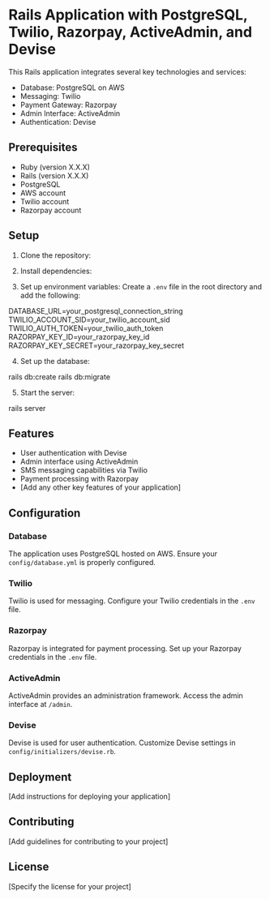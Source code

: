 # Rails Application with PostgreSQL, Twilio, Razorpay, ActiveAdmin, and Devise

This Rails application integrates several key technologies and services:

- Database: PostgreSQL on AWS
- Messaging: Twilio
- Payment Gateway: Razorpay
- Admin Interface: ActiveAdmin
- Authentication: Devise

## Prerequisites

- Ruby (version X.X.X)
- Rails (version X.X.X)
- PostgreSQL
- AWS account
- Twilio account
- Razorpay account

## Setup

1. Clone the repository:

2. Install dependencies:

3. Set up environment variables:
Create a `.env` file in the root directory and add the following:


DATABASE_URL=your_postgresql_connection_string
TWILIO_ACCOUNT_SID=your_twilio_account_sid
TWILIO_AUTH_TOKEN=your_twilio_auth_token
RAZORPAY_KEY_ID=your_razorpay_key_id
RAZORPAY_KEY_SECRET=your_razorpay_key_secret

4. Set up the database:

rails db:create
rails db:migrate


5. Start the server:

rails server


## Features

- User authentication with Devise
- Admin interface using ActiveAdmin
- SMS messaging capabilities via Twilio
- Payment processing with Razorpay
- [Add any other key features of your application]

## Configuration

### Database
The application uses PostgreSQL hosted on AWS. Ensure your `config/database.yml` is properly configured.

### Twilio
Twilio is used for messaging. Configure your Twilio credentials in the `.env` file.

### Razorpay
Razorpay is integrated for payment processing. Set up your Razorpay credentials in the `.env` file.

### ActiveAdmin
ActiveAdmin provides an administration framework. Access the admin interface at `/admin`.

### Devise
Devise is used for user authentication. Customize Devise settings in `config/initializers/devise.rb`.

## Deployment

[Add instructions for deploying your application]

## Contributing

[Add guidelines for contributing to your project]

## License

[Specify the license for your project]


